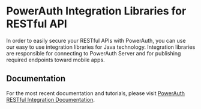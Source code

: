 # PowerAuth Integration Libraries for RESTful API

In order to easily secure your RESTful APIs with PowerAuth, you can use our easy to use integration libraries for Java technology. Integration libraries are responsible for connecting to PowerAuth Server and for publishing required endpoints toward mobile apps.

## Documentation

For the most recent documentation and tutorials, please visit [PowerAuth RESTful Integration Documentation](https://developers.wultra.com/docs/latest/powerauth-restful-integration/).
